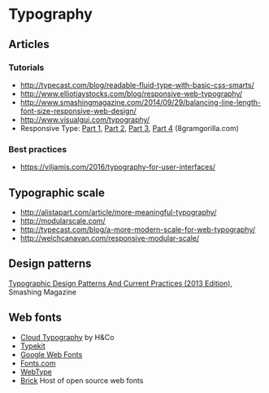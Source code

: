 # Typography

## Articles

### Tutorials

* http://typecast.com/blog/readable-fluid-type-with-basic-css-smarts/
* http://www.elliotjaystocks.com/blog/responsive-web-typography/
* http://www.smashingmagazine.com/2014/09/29/balancing-line-length-font-size-responsive-web-design/
* http://www.visualgui.com/typography/
* Responsive Type: [Part 1](http://8gramgorilla.com/responsive-type-part-1-choosing-fonts/), [Part 2](http://8gramgorilla.com/responsive-type-part-2-the-base-font/), [Part 3](http://8gramgorilla.com/responsive-type-part-3-headers-and-hiearchy/), [Part 4](http://8gramgorilla.com/responsive-type-part-4-responsive-consistency/) (8gramgorilla.com)

### Best practices

* https://viljamis.com/2016/typography-for-user-interfaces/

## Typographic scale

* http://alistapart.com/article/more-meaningful-typography/
* http://modularscale.com/
* http://typecast.com/blog/a-more-modern-scale-for-web-typography/
* http://welchcanavan.com/responsive-modular-scale/

## Design patterns

[Typographic Design Patterns And Current Practices (2013 Edition)](http://www.smashingmagazine.com/2013/05/17/typographic-design-patterns-practices-case-study-2013/), Smashing Magazine

## Web fonts

* [Cloud Typography](http://www.typography.com/cloud/) by H&Co
* [Typekit](https://typekit.com/)
* [Google Web Fonts](https://www.google.com/fonts/)
* [Fonts.com](http://www.fonts.com/)
* [WebType](http://www.webtype.com/)
* [Brick](http://brick.im/) Host of open source web fonts
